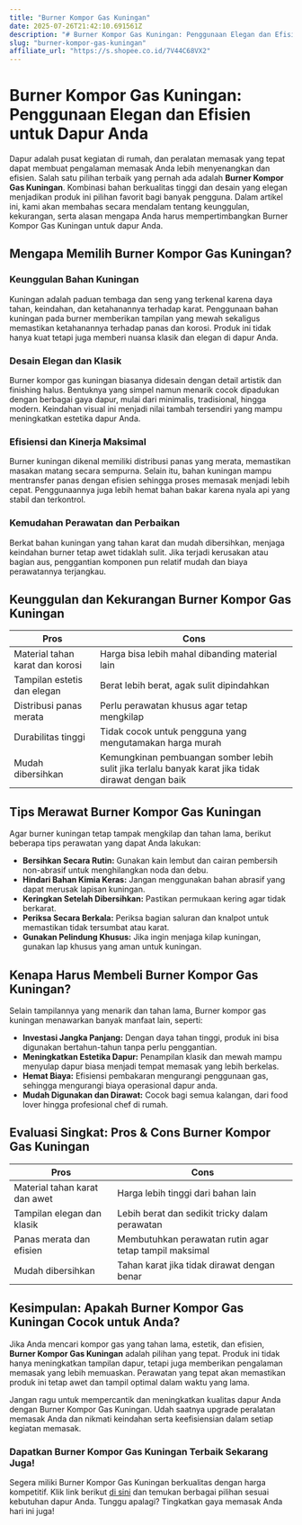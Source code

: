```yaml
---
title: "Burner Kompor Gas Kuningan"
date: 2025-07-26T21:42:10.691561Z
description: "# Burner Kompor Gas Kuningan: Penggunaan Elegan dan Efisien untuk Dapur Anda..."
slug: "burner-kompor-gas-kuningan"
affiliate_url: "https://s.shopee.co.id/7V44C68VX2"
---
```

# Burner Kompor Gas Kuningan: Penggunaan Elegan dan Efisien untuk Dapur Anda

Dapur adalah pusat kegiatan di rumah, dan peralatan memasak yang tepat dapat membuat pengalaman memasak Anda lebih menyenangkan dan efisien. Salah satu pilihan terbaik yang pernah ada adalah **Burner Kompor Gas Kuningan**. Kombinasi bahan berkualitas tinggi dan desain yang elegan menjadikan produk ini pilihan favorit bagi banyak pengguna. Dalam artikel ini, kami akan membahas secara mendalam tentang keunggulan, kekurangan, serta alasan mengapa Anda harus mempertimbangkan Burner Kompor Gas Kuningan untuk dapur Anda.

## Mengapa Memilih Burner Kompor Gas Kuningan?

### Keunggulan Bahan Kuningan

Kuningan adalah paduan tembaga dan seng yang terkenal karena daya tahan, keindahan, dan ketahanannya terhadap karat. Penggunaan bahan kuningan pada burner memberikan tampilan yang mewah sekaligus memastikan ketahanannya terhadap panas dan korosi. Produk ini tidak hanya kuat tetapi juga memberi nuansa klasik dan elegan di dapur Anda.

### Desain Elegan dan Klasik

Burner kompor gas kuningan biasanya didesain dengan detail artistik dan finishing halus. Bentuknya yang simpel namun menarik cocok dipadukan dengan berbagai gaya dapur, mulai dari minimalis, tradisional, hingga modern. Keindahan visual ini menjadi nilai tambah tersendiri yang mampu meningkatkan estetika dapur Anda.

### Efisiensi dan Kinerja Maksimal

Burner kuningan dikenal memiliki distribusi panas yang merata, memastikan masakan matang secara sempurna. Selain itu, bahan kuningan mampu mentransfer panas dengan efisien sehingga proses memasak menjadi lebih cepat. Penggunaannya juga lebih hemat bahan bakar karena nyala api yang stabil dan terkontrol.

### Kemudahan Perawatan dan Perbaikan

Berkat bahan kuningan yang tahan karat dan mudah dibersihkan, menjaga keindahan burner tetap awet tidaklah sulit. Jika terjadi kerusakan atau bagian aus, penggantian komponen pun relatif mudah dan biaya perawatannya terjangkau.

## Keunggulan dan Kekurangan Burner Kompor Gas Kuningan

| Pros                                    | Cons                                          |
|-----------------------------------------|----------------------------------------------|
| Material tahan karat dan korosi       | Harga bisa lebih mahal dibanding material lain  |
| Tampilan estetis dan elegan           | Berat lebih berat, agak sulit dipindahkan   |
| Distribusi panas merata                | Perlu perawatan khusus agar tetap mengkilap |
| Durabilitas tinggi                    | Tidak cocok untuk pengguna yang mengutamakan harga murah |
| Mudah dibersihkan                    | Kemungkinan pembuangan somber lebih sulit jika terlalu banyak karat jika tidak dirawat dengan baik |

## Tips Merawat Burner Kompor Gas Kuningan

Agar burner kuningan tetap tampak mengkilap dan tahan lama, berikut beberapa tips perawatan yang dapat Anda lakukan:

- **Bersihkan Secara Rutin:** Gunakan kain lembut dan cairan pembersih non-abrasif untuk menghilangkan noda dan debu.
- **Hindari Bahan Kimia Keras:** Jangan menggunakan bahan abrasif yang dapat merusak lapisan kuningan.
- **Keringkan Setelah Dibersihkan:** Pastikan permukaan kering agar tidak berkarat.
- **Periksa Secara Berkala:** Periksa bagian saluran dan knalpot untuk memastikan tidak tersumbat atau karat.
- **Gunakan Pelindung Khusus:** Jika ingin menjaga kilap kuningan, gunakan lap khusus yang aman untuk kuningan.

## Kenapa Harus Membeli Burner Kompor Gas Kuningan?

Selain tampilannya yang menarik dan tahan lama, Burner kompor gas kuningan menawarkan banyak manfaat lain, seperti:

- **Investasi Jangka Panjang:** Dengan daya tahan tinggi, produk ini bisa digunakan bertahun-tahun tanpa perlu penggantian.
- **Meningkatkan Estetika Dapur:** Penampilan klasik dan mewah mampu menyulap dapur biasa menjadi tempat memasak yang lebih berkelas.
- **Hemat Biaya:** Efisiensi pembakaran mengurangi penggunaan gas, sehingga mengurangi biaya operasional dapur anda.
- **Mudah Digunakan dan Dirawat:** Cocok bagi semua kalangan, dari food lover hingga profesional chef di rumah.

## Evaluasi Singkat: Pros & Cons Burner Kompor Gas Kuningan

| **Pros**                               | **Cons**                                |
|--------------------------------------|---------------------------------------|
| Material tahan karat dan awet       | Harga lebih tinggi dari bahan lain  |
| Tampilan elegan dan klasik          | Lebih berat dan sedikit tricky dalam perawatan |
| Panas merata dan efisien            | Membutuhkan perawatan rutin agar tetap tampil maksimal |
| Mudah dibersihkan                  | Tahan karat jika tidak dirawat dengan benar |

## Kesimpulan: Apakah Burner Kompor Gas Kuningan Cocok untuk Anda?

Jika Anda mencari kompor gas yang tahan lama, estetik, dan efisien, **Burner Kompor Gas Kuningan** adalah pilihan yang tepat. Produk ini tidak hanya meningkatkan tampilan dapur, tetapi juga memberikan pengalaman memasak yang lebih memuaskan. Perawatan yang tepat akan memastikan produk ini tetap awet dan tampil optimal dalam waktu yang lama.

Jangan ragu untuk mempercantik dan meningkatkan kualitas dapur Anda dengan Burner Kompor Gas Kuningan. Udah saatnya upgrade peralatan memasak Anda dan nikmati keindahan serta keefisiensian dalam setiap kegiatan memasak.

### Dapatkan Burner Kompor Gas Kuningan Terbaik Sekarang Juga!

Segera miliki Burner Kompor Gas Kuningan berkualitas dengan harga kompetitif. Klik link berikut [di sini](https://s.shopee.co.id/7V44C68VX2) dan temukan berbagai pilihan sesuai kebutuhan dapur Anda. Tunggu apalagi? Tingkatkan gaya memasak Anda hari ini juga!